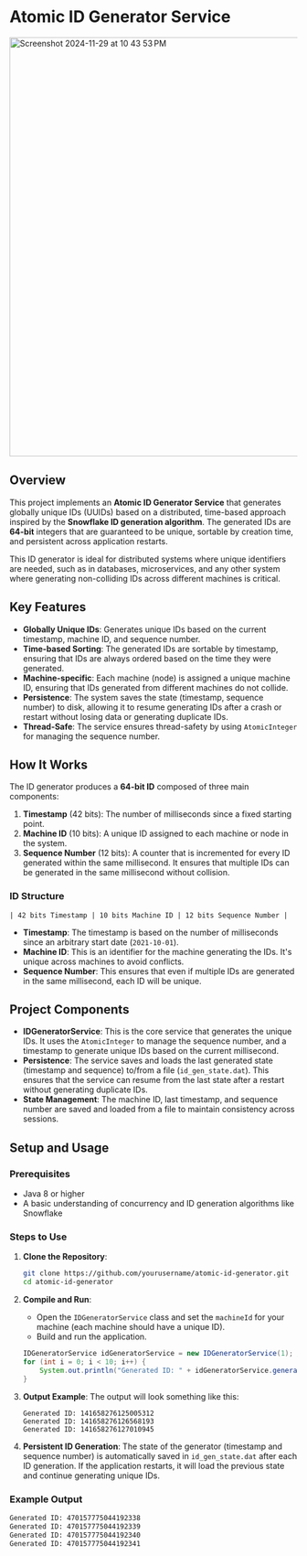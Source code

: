 # Atomic ID Generator Service

<img width="733" alt="Screenshot 2024-11-29 at 10 43 53 PM" src="https://github.com/user-attachments/assets/7351413c-4eff-4e17-b811-44395a82c723">

## Overview

This project implements an **Atomic ID Generator Service** that generates globally unique IDs (UUIDs) based on a distributed, time-based approach inspired by the **Snowflake ID generation algorithm**. The generated IDs are **64-bit** integers that are guaranteed to be unique, sortable by creation time, and persistent across application restarts.

This ID generator is ideal for distributed systems where unique identifiers are needed, such as in databases, microservices, and any other system where generating non-colliding IDs across different machines is critical.

## Key Features

- **Globally Unique IDs**: Generates unique IDs based on the current timestamp, machine ID, and sequence number.
- **Time-based Sorting**: The generated IDs are sortable by timestamp, ensuring that IDs are always ordered based on the time they were generated.
- **Machine-specific**: Each machine (node) is assigned a unique machine ID, ensuring that IDs generated from different machines do not collide.
- **Persistence**: The system saves the state (timestamp, sequence number) to disk, allowing it to resume generating IDs after a crash or restart without losing data or generating duplicate IDs.
- **Thread-Safe**: The service ensures thread-safety by using `AtomicInteger` for managing the sequence number.

## How It Works

The ID generator produces a **64-bit ID** composed of three main components:
1. **Timestamp** (42 bits): The number of milliseconds since a fixed starting point.
2. **Machine ID** (10 bits): A unique ID assigned to each machine or node in the system.
3. **Sequence Number** (12 bits): A counter that is incremented for every ID generated within the same millisecond. It ensures that multiple IDs can be generated in the same millisecond without collision.

### ID Structure
```
| 42 bits Timestamp | 10 bits Machine ID | 12 bits Sequence Number |
```

- **Timestamp**: The timestamp is based on the number of milliseconds since an arbitrary start date (`2021-10-01`).
- **Machine ID**: This is an identifier for the machine generating the IDs. It's unique across machines to avoid conflicts.
- **Sequence Number**: This ensures that even if multiple IDs are generated in the same millisecond, each ID will be unique.

## Project Components

- **IDGeneratorService**: This is the core service that generates the unique IDs. It uses the `AtomicInteger` to manage the sequence number, and a timestamp to generate unique IDs based on the current millisecond.
- **Persistence**: The service saves and loads the last generated state (timestamp and sequence) to/from a file (`id_gen_state.dat`). This ensures that the service can resume from the last state after a restart without generating duplicate IDs.
- **State Management**: The machine ID, last timestamp, and sequence number are saved and loaded from a file to maintain consistency across sessions.

## Setup and Usage

### Prerequisites
- Java 8 or higher
- A basic understanding of concurrency and ID generation algorithms like Snowflake

### Steps to Use

1. **Clone the Repository**:
   ```bash
   git clone https://github.com/yourusername/atomic-id-generator.git
   cd atomic-id-generator
   ```

2. **Compile and Run**:
   - Open the `IDGeneratorService` class and set the `machineId` for your machine (each machine should have a unique ID).
   - Build and run the application.

   ```java
   IDGeneratorService idGeneratorService = new IDGeneratorService(1); // 1 is an example machine ID
   for (int i = 0; i < 10; i++) {
       System.out.println("Generated ID: " + idGeneratorService.generateUniqueID());
   }
   ```

3. **Output Example**:
   The output will look something like this:
   ```
   Generated ID: 141658276125005312
   Generated ID: 141658276126568193
   Generated ID: 141658276127010945
   ```

4. **Persistent ID Generation**:
   The state of the generator (timestamp and sequence number) is automatically saved in `id_gen_state.dat` after each ID generation. If the application restarts, it will load the previous state and continue generating unique IDs.

### Example Output
```bash
Generated ID: 470157775044192338
Generated ID: 470157775044192339
Generated ID: 470157775044192340
Generated ID: 470157775044192341
```
